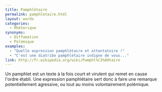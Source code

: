 ```yaml
---
title: Pamphlétaire
permalink: pamphletaire.html
layout: words
categories:
  - Rhétorique
synonyms:
  - Diffamation
  - Polémique
examples:
  - "Quelle expression pamphlétaire et attentatoire !"
  - "C'est une diatribe pamphlétaire indigne de vous..."
link: http://fr.wikipedia.org/wiki/Pamphl%C3%A9taire
---
```


Un pamphlet est un texte à la fois court et virulent qui remet en cause l'ordre établi.
Une expression pamphlétaire sert donc à faire une remarque potentiellement agressive, ou tout au moins volontairement polémique.
